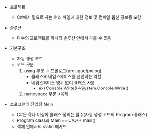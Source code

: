 - 프로젝트
  - C#에서 필요로 하는 여러 파일에 대한 정보 및 컴파일 옵션 정보등 포함
- 솔루션
  - 다수의 프로젝트를 하나의 솔루션 안에서 다룰 수 있음



- 기본구조
  - 자동 생성 코드
  - 코드 구분
    1. using 부분 → 프롤로그(prologue/prolog)
       - 클래스의 네임스페이스를 선언하는 역할
       - 네임스페이스 명시 없이 클래스 사용
         - ex) Console.Write()→System.Console.Write()
    2. namespace 부분→몸체



- 프로그램의 진입점 Main
  - C#은 하나 이상의 클래스 정의는 필수(자동 생성 코드의 Program 클래스)
  - Program class의 Main == C/C++ main()
  - 객체 안에서의 static 메서드

















